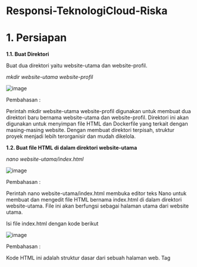 # Responsi-TeknologiCloud-Riska
 
# 1. Persiapan

**1.1. Buat Direktori**

Buat dua direktori yaitu website-utama dan website-profil.

_mkdir website-utama website-profil_

![image](https://github.com/riskasitumorang/Responsi-TeknologiCloud-Riska/assets/136875985/a3642b2f-c994-49ba-b40f-c05a8208ac2b)

Pembahasan :

Perintah mkdir website-utama website-profil digunakan untuk membuat dua direktori baru bernama website-utama dan website-profil. Direktori ini akan digunakan untuk menyimpan file HTML dan Dockerfile yang terkait dengan masing-masing website. Dengan membuat direktori terpisah, struktur proyek menjadi lebih terorganisir dan mudah dikelola.


**1.2. Buat file HTML di dalam direktori website-utama**

_nano website-utama/index.html_

![image](https://github.com/riskasitumorang/Responsi-TeknologiCloud-Riska/assets/136875985/e794c1f0-c9fa-49af-9b8c-b97bce87ade9)

Pembahasan : 

Perintah nano website-utama/index.html membuka editor teks Nano untuk membuat dan mengedit file HTML bernama index.html di dalam direktori website-utama. File ini akan berfungsi sebagai halaman utama dari website utama.


Isi file index.html dengan kode berikut

![image](https://github.com/riskasitumorang/Responsi-TeknologiCloud-Riska/assets/136875985/d6a85906-f6fb-469b-a9f1-0e82016dcca5)

Pembahasan :

Kode HTML ini adalah struktur dasar dari sebuah halaman web. Tag <title> menetapkan judul halaman yang akan ditampilkan pada tab browser. Tag <h1> digunakan untuk judul utama di halaman, dan tag <p> berisi tautan ke halaman profil dengan menggunakan tag <a>. Tautan ini akan mengarahkan pengguna ke website profil yang berjalan di port 8081.


**1.3. Buat file HTML di dalam direktori website-profil**

_nano website-profil/index.html_

![image](https://github.com/riskasitumorang/Responsi-TeknologiCloud-Riska/assets/136875985/df2d7244-1330-4437-80be-94a2ade5c4a9)

Pembahasan :

Perintah nano website-profil/index.html membuka editor teks Nano untuk membuat dan mengedit file HTML bernama index.html di dalam direktori website-profil. File ini akan berfungsi sebagai halaman utama dari website profil.

Isi file index.html dengan konten berikut:

![image](https://github.com/riskasitumorang/Responsi-TeknologiCloud-Riska/assets/136875985/4f09ff2b-b840-4672-8ba9-5d42f8f6eb99)

Pembahasan :

Kode HTML ini menampilkan halaman profil dengan judul "Profil Anda". Tag <img> digunakan untuk menampilkan gambar profil yang diambil dari file foto.jpg. Gambar ini akan disalin ke dalam kontainer Docker dan ditampilkan saat halaman profil diakses.

# 2. Buat Docker Network

Buat jaringan Docker dengan nama my-Riska-Novita-Situmorang-network

_docker network create my-Riska-Novita-Situmorang-network_

![image](https://github.com/riskasitumorang/Responsi-TeknologiCloud-Riska/assets/136875985/b0b4080f-af50-4a7f-958a-2a0a92cd0340)

Pembahasan :

Perintah docker network create my-Riska-Novita-Situmorang-network digunakan untuk membuat jaringan Docker dengan nama my-Riska-Novita-Situmorang-network. Jaringan ini memungkinkan kontainer yang berjalan di dalamnya untuk saling berkomunikasi menggunakan nama layanan (service name) sebagai DNS.


# 3. Buat Dockerfile dan Image

**3.1. Dockerfile untuk Website Utama**

_nano website-utama/Dockerfile_

![image](https://github.com/riskasitumorang/Responsi-TeknologiCloud-Riska/assets/136875985/11b91303-c8b6-4c3c-a829-161cda32a70e)

Pembahasan :

Perintah nano website-utama/Dockerfile membuka editor teks Nano untuk membuat dan mengedit Dockerfile di dalam direktori website-utama. Dockerfile ini akan berisi instruksi untuk membangun image Docker untuk website utama.


Isi file Dockerfile dengan kode berikut:

![image](https://github.com/riskasitumorang/Responsi-TeknologiCloud-Riska/assets/136875985/feab2a8e-ac0a-4875-b173-9feb5effd004)

Pembahasan :

Dockerfile ini menggunakan image dasar nginx:alpine, yang merupakan versi ringan dari Nginx. Instruksi COPY index.html /usr/share/nginx/html/index.html menyalin file index.html dari direktori kerja saat ini ke direktori default Nginx di dalam kontainer. Ini memungkinkan Nginx untuk menyajikan halaman web yang telah kita buat.

**3.2. Dockerfile untuk Website Profil**

_nano website-profil/Dockerfile_

![image](https://github.com/riskasitumorang/Responsi-TeknologiCloud-Riska/assets/136875985/f9df69c8-d485-4353-9d61-2cb526f52a59)

Pembahasan :

Perintah nano website-profil/Dockerfile membuka editor teks Nano untuk membuat dan mengedit Dockerfile di dalam direktori website-profil. Dockerfile ini akan berisi instruksi untuk membangun image Docker untuk website profil.

Isi file Dockerfile dengan konten berikut:

![image](https://github.com/riskasitumorang/Responsi-TeknologiCloud-Riska/assets/136875985/4305e9e3-7712-4336-8dfb-e19153be6d91)

Pembahasan :

Dockerfile ini juga menggunakan image dasar nginx:alpine. Selain menyalin file index.html, instruksi COPY foto.jpg /usr/share/nginx/html/foto.jpg menyalin file gambar foto.jpg ke direktori default Nginx. Ini memungkinkan halaman profil untuk menampilkan gambar yang diinginkan.	

# 4. Build Image
Bangun dua image Docker dari Dockerfile yang sudah dibuat.

_cd website-utama_

_docker build -t website-utama ._

![image](https://github.com/riskasitumorang/Responsi-TeknologiCloud-Riska/assets/136875985/991d8d6c-486b-44bf-a12d-0daa46e1ca64)

Pembahasan :

Perintah cd website-utama dan cd ../website-profil digunakan untuk berpindah ke direktori yang sesuai. Perintah docker build -t website-utama . dan docker build -t website-profil . digunakan untuk membangun image Docker dari Dockerfile yang ada di direktori masing-masing. Opsi -t memberi nama pada image yang dibangun, sehingga lebih mudah untuk dikelola dan diidentifikasi.

_cd ../website-profil_

_docker build -t website-profil ._

![image](https://github.com/riskasitumorang/Responsi-TeknologiCloud-Riska/assets/136875985/8e08336a-2793-43d4-966a-f50533c5a291)


# 5. Docker Volume (Opsional)

Buat volume bernama profile-images.

_docker volume create profile-images_

_docker run -d --name temp-container -v profile-images:/data busybox_

_docker cp website-profil/foto.jpg temp-container:/data/_

_docker rm -f temp-container_

![image](https://github.com/riskasitumorang/Responsi-TeknologiCloud-Riska/assets/136875985/52e02325-6d9b-4556-9421-2a5129ad5a86)

Pembahasan :

Perintah docker volume create profile-images membuat volume Docker bernama profile-images. Volume ini digunakan untuk menyimpan data persisten yang dapat diakses oleh kontainer. Perintah docker run -d --name temp-container -v profile-images:/data busybox menjalankan kontainer sementara dengan volume yang terpasang. Perintah docker cp website-profil/foto.jpg temp-container:/data/ menyalin file gambar ke dalam volume, dan docker rm -f temp-container menghapus kontainer sementara setelah file berhasil disalin.

# 6. Menjalankan Container
Jalankan container dengan menyambungkan ke Docker network yang sudah dibuat.

6.1. Jalankan Container Website Utama
Jalankan container website-utama.

_docker run -d --name website-utama --network my-Riska-Novita-Situmorang-network -p 8080:80 website-utama_

![image](https://github.com/riskasitumorang/Responsi-TeknologiCloud-Riska/assets/136875985/c6ca4ce4-abd9-4ce0-8098-b7a47f1f7d6d)

Pembahasan :

Perintah docker run -d --name website-utama --network my-Riska-Novita-Situmorang-network -p 8080:80 website-utama menjalankan kontainer dari image website-utama dengan nama website-utama. Opsi --network my-Riska-Novita-Situmorang-network menyambungkan kontainer ke jaringan Docker yang telah dibuat. Opsi -p 8080:80 memetakan port 80 di dalam kontainer ke port 8080 di host, sehingga website utama dapat diakses melalui port 8080.

6.2. Jalankan Container Website Profil

_docker run -d --name website-profil --network my-Riska-Novita-Situmorang-network -p 8081:80 website-profil_

![image](https://github.com/riskasitumorang/Responsi-TeknologiCloud-Riska/assets/136875985/d21a68a8-f2bd-481e-8105-1772efb8090d)

Pembahasan :

Perintah docker run -d --name website-profil --network my-Riska-Novita-Situmorang-network -p 8081:80 website-profil menjalankan kontainer dari image website-profil dengan nama website-profil. Opsi --network my-Riska-Novita-Situmorang-network menyambungkan kontainer ke jaringan Docker yang telah dibuat. Opsi -p 8081:80 memetakan port 80 di dalam kontainer ke port 8081 di host, sehingga website profil dapat diakses melalui port 8081.

# Pengujian

Klik Traffic / Ports

![image](https://github.com/riskasitumorang/Responsi-TeknologiCloud-Riska/assets/136875985/eb9f3e1d-4732-4a4f-97f2-2e0adddb0cf3)

Akses website utama melalui browser: http://<IP_Address>:8080.

![image](https://github.com/riskasitumorang/Responsi-TeknologiCloud-Riska/assets/136875985/799b6c2d-4a3a-4ee5-a7a0-cdb0e84dba3e)


![image](https://github.com/riskasitumorang/Responsi-TeknologiCloud-Riska/assets/136875985/db5f6862-64f2-4705-8958-be5d1b31c107)


Klik link "profil" dan pastikan link tersebut mengarah dan menampilkan gambar profil Anda di http://<IP_Address>:8081/foto.jpg.

![image](https://github.com/riskasitumorang/Responsi-TeknologiCloud-Riska/assets/136875985/0c426be3-0b9b-40c5-bd88-5cf65bf324b2)


